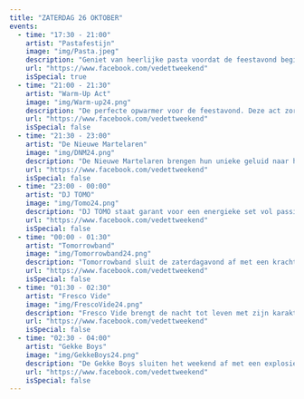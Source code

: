 ```yaml
---
title: "ZATERDAG 26 OKTOBER"
events:
  - time: "17:30 - 21:00"
    artist: "Pastafestijn"
    image: "img/Pasta.jpeg"
    description: "Geniet van heerlijke pasta voordat de feestavond begint! Een gezellige avond met authentieke Italiaanse gerechten en een warme sfeer."
    url: "https://www.facebook.com/vedettweekend"
    isSpecial: true
  - time: "21:00 - 21:30"
    artist: "Warm-Up Act"
    image: "img/Warm-up24.png"
    description: "De perfecte opwarmer voor de feestavond. Deze act zorgt ervoor dat iedereen in de juiste stemming komt voor een onvergetelijke nacht."
    url: "https://www.facebook.com/vedettweekend"
    isSpecial: false
  - time: "21:30 - 23:00"
    artist: "De Nieuwe Martelaren"
    image: "img/DNM24.png"
    description: "De Nieuwe Martelaren brengen hun unieke geluid naar het podium. Een mix van verschillende stijlen die de sfeer naar een hoger niveau tilt."
    url: "https://www.facebook.com/vedettweekend"
    isSpecial: false
  - time: "23:00 - 00:00"
    artist: "DJ TOMO"
    image: "img/Tomo24.png"
    description: "DJ TOMO staat garant voor een energieke set vol passie en energie. Zijn unieke stijl combineert verschillende elektronische genres voor een onvergetelijke ervaring."
    url: "https://www.facebook.com/vedettweekend"
    isSpecial: false
  - time: "00:00 - 01:30"
    artist: "Tomorrowband"
    image: "img/Tomorrowband24.png"
    description: "Tomorrowband sluit de zaterdagavond af met een krachtige performance. Een mix van live muziek en elektronische elementen die iedereen aan het dansen krijgt."
    url: "https://www.facebook.com/vedettweekend"
    isSpecial: false
  - time: "01:30 - 02:30"
    artist: "Fresco Vide"
    image: "img/FrescoVide24.png"
    description: "Fresco Vide brengt de nacht tot leven met zijn karakteristieke stijl. Verwacht een mix van techno, trance en elektronische muziek die de sfeer naar een hoger niveau tilt."
    url: "https://www.facebook.com/vedettweekend"
    isSpecial: false
  - time: "02:30 - 04:00"
    artist: "Gekke Boys"
    image: "img/GekkeBoys24.png"
    description: "De Gekke Boys sluiten het weekend af met een explosieve set vol energie en passie. Hun unieke stijl combineert verschillende elektronische genres voor een onvergetelijke afsluiter."
    url: "https://www.facebook.com/vedettweekend"
    isSpecial: false
---
```

